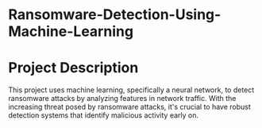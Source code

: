 # Ransomware-Detection-Using-Machine-Learning

# Project Description
This project uses machine learning, specifically a neural network, to detect ransomware attacks by analyzing features in network traffic. With the increasing threat posed by ransomware attacks, it's crucial to have robust detection systems that identify malicious activity early on.
